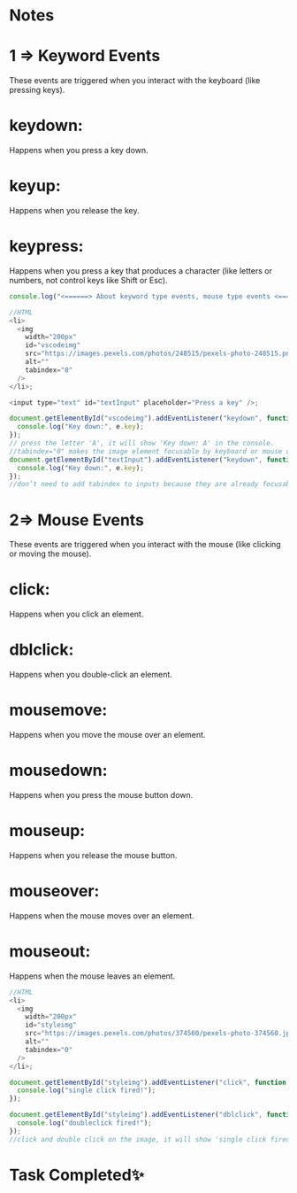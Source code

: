 # Notes

# 1 => Keyword Events

These events are triggered when you interact with the keyboard (like pressing keys).

# keydown:

Happens when you press a key down.

# keyup:

Happens when you release the key.

# keypress:

Happens when you press a key that produces a character (like letters or numbers, not control keys like Shift or Esc).

```javascript
console.log("<======> About keyword type events, mouse type events <========>");

//HTML
<li>
  <img
    width="200px"
    id="vscodeimg"
    src="https://images.pexels.com/photos/248515/pexels-photo-248515.png?auto=compress&cs=tinysrgb&w=600&lazy=load"
    alt=""
    tabindex="0"
  />
</li>;

<input type="text" id="textInput" placeholder="Press a key" />;

document.getElementById("vscodeimg").addEventListener("keydown", function (e) {
  console.log("Key down:", e.key);
});
// press the letter 'A', it will show 'Key down: A' in the console.
//tabindex="0" makes the image element focusable by keyboard or mouse click. By default, images are not focusable, so they cannot receive keydown events.
document.getElementById("textInput").addEventListener("keydown", function (e) {
  console.log("Key down:", e.key);
});
//don’t need to add tabindex to inputs because they are already focusable by default, so for elements like input, we can easily use keydow.
```

# 2=> Mouse Events

These events are triggered when you interact with the mouse (like clicking or moving the mouse).

# click:

Happens when you click an element.

# dblclick:

Happens when you double-click an element.

# mousemove:

Happens when you move the mouse over an element.

# mousedown:

Happens when you press the mouse button down.

# mouseup:

Happens when you release the mouse button.

# mouseover:

Happens when the mouse moves over an element.

# mouseout:

Happens when the mouse leaves an element.

```javascript
//HTML
<li>
  <img
    width="200px"
    id="styleimg"
    src="https://images.pexels.com/photos/374560/pexels-photo-374560.jpeg?auto=compress&cs=tinysrgb&w=600&lazy=load"
    alt=""
    tabindex="0"
  />
</li>;

document.getElementById("styleimg").addEventListener("click", function () {
  console.log("single click fired!");
});

document.getElementById("styleimg").addEventListener("dblclick", function () {
  console.log("doubleclick fired!");
});
//click and double click on the image, it will show 'single click fired!!' and doubleclick fired! in the console
```

# Task Completed✨
